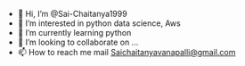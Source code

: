 - 👋 Hi, I’m @Sai-Chaitanya1999
- 👀 I’m interested in python data science, Aws
- 🌱 I’m currently learning python
- 💞️ I’m looking to collaborate on ...
- 📫 How to reach me mail Saichaitanyavanapalli@gmail.com

<!---
Sai-Chaitanya1999/Sai-Chaitanya1999 is a ✨ special ✨ repository because its `README.md` (this file) appears on your GitHub profile.
You can click the Preview link to take a look at your changes.
--->
